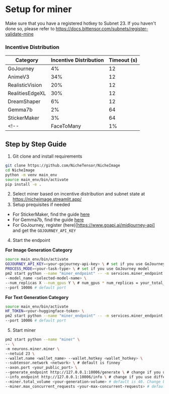 # Setup for miner

Make sure that you have a registered hotkey to Subnet 23. If you haven't done so, please refer to https://docs.bittensor.com/subnets/register-validate-mine


### Incentive Distribution

| Category        | Incentive Distribution | Timeout (s)                                                                                                        |
|-----------------|------------------------|--------------------------------------------------------------------------------------------------------------------|
| GoJourney       | 4%                     | 12 |
| AnimeV3         | 34%                    | 12 |
| RealisticVision | 20%                    | 12 |
| RealitiesEdgeXL | 30%                    | 12 |
| DreamShaper     | 6%                     | 12 |
| Gemma7b         | 2%                     | 64 |
| StickerMaker    | 3%                     | 64 |
<!-- | FaceToMany      | 1%                     | 48 | -->

## Step by Step Guide
1. Git clone and install requirements
```bash
git clone https://github.com/NicheTensor/NicheImage
cd NicheImage
python -m venv main_env
source main_env/bin/activate
pip install -e .
```
2. Select miner based on incentive distribution and subnet state at https://nicheimage.streamlit.app/
3. Setup prequisites if needed
- For StickerMaker, find the guide [here](comfyui_category.md)
- For Gemma7b, find the guide [here](vllm_category.md)
- For GoJourney, register (here)[https://www.goapi.ai/midjourney-api] and get the `GOJOURNEY_API_KEY`

4. Start the endpoint

**For Image Generation Category**
```bash
source main_env/bin/activate
GOJOURNEY_API_KEY=<your-gojourney-api-key> \ # set if you use GoJourney model
PROCESS_MODE=<your-task-type> \ # set if you use GoJourney model
pm2 start python --name "miner_endpoint" -- -m services.miner_endpoint.app \
--model_name <selected-model-name> \
--num_replicas X --num_gpus Y \ # num_gpus * num_replicas = your_total_gpus_count
--port 10006 # default port
```

**For Text Generation Category**
```bash
source main_env/bin/activate
HF_TOKEN=<your-huggingface-token> \
pm2 start python --name "miner_endpoint" -- -m services.miner_endpoint.text_app --model_name <selected-model-name> --num_replicas X --num_gpus Y \
--port 10006 # default port
```

5. Start miner
```bash
pm2 start python --name "miner" \
-- \
-m neurons.miner.miner \
--netuid 23 \
--wallet.name <wallet_name> --wallet.hotkey <wallet_hotkey> \
--subtensor.network <network> \ # default is finney
--axon.port <your_public_port> \
--generate_endpoint http://127.0.0.1:10006/generate \ # change if you use different port or host
--info_endpoint http://127.0.0.1:10006/info \ # change if you use different port or host
--miner.total_volume <your-generation-volume> # default is 40. Change based on your model timeout value and GPU capacity
--miner.max_concurrent_requests <your-max-concurrent-requests> # default is 4. Change based on your model timeout value and GPU capacity
```
